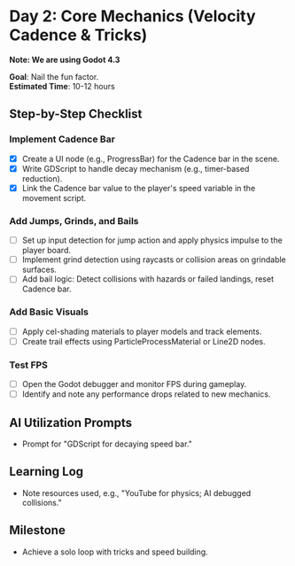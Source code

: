 # Day 2: Core Mechanics (Velocity Cadence & Tricks)

**Note: We are using Godot 4.3**

**Goal**: Nail the fun factor.  
**Estimated Time**: 10-12 hours

## Step-by-Step Checklist

### Implement Cadence Bar
- [X] Create a UI node (e.g., ProgressBar) for the Cadence bar in the scene.
- [X] Write GDScript to handle decay mechanism (e.g., timer-based reduction).
- [X] Link the Cadence bar value to the player's speed variable in the movement script.

### Add Jumps, Grinds, and Bails
- [ ] Set up input detection for jump action and apply physics impulse to the player board.
- [ ] Implement grind detection using raycasts or collision areas on grindable surfaces.
- [ ] Add bail logic: Detect collisions with hazards or failed landings, reset Cadence bar.

### Add Basic Visuals
- [ ] Apply cel-shading materials to player models and track elements.
- [ ] Create trail effects using ParticleProcessMaterial or Line2D nodes.

### Test FPS
- [ ] Open the Godot debugger and monitor FPS during gameplay.
- [ ] Identify and note any performance drops related to new mechanics.

## AI Utilization Prompts
- Prompt for "GDScript for decaying speed bar."

## Learning Log
- Note resources used, e.g., "YouTube for physics; AI debugged collisions."

## Milestone
- Achieve a solo loop with tricks and speed building. 